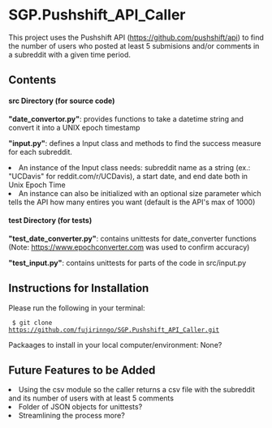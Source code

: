 # SGP.Pushshift_API_Caller
This project uses the Pushshift API (https://github.com/pushshift/api) to find the number of users who posted at least 5 submisions and/or comments in a subreddit with a given time period.

## Contents
#### src Directory (for source code)

**"date_convertor.py"**: provides functions to take a datetime string and convert it into a UNIX epoch timestamp

**"input.py"**: defines a Input class and methods to find the success measure for each subreddit.
  
<li>An instance of the Input class needs: subreddit name as a string (ex.: "UCDavis" for reddit.com/r/UCDavis), a start date, and end date both in Unix Epoch Time
  
<li>An instance can also be initialized with an optional size parameter which tells the API how many entires you want (default is the API's max of 1000)

#### test Directory (for tests)
**"test_date_converter.py"**: contains unittests for date_converter functions (Note: https://www.epochconverter.com was used to confirm accuracy)

**"test_input.py"**: contains unittests for parts of the code in src/input.py


## Instructions for Installation

Please run the following in your terminal:

<code> $ git clone https://github.com/fujirinngo/SGP.Pushshift_API_Caller.git </code>

Packaages to install in your local computer/environment: None?

## Future Features to be Added
<li>Using the csv module so the caller returns a csv file with the subreddit and its number of users with at least 5 comments
 
<li> Folder of JSON objects for unittests? 
<li>Streamlining the process more?
  

